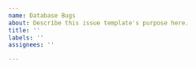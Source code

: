 ```yaml
---
name: Database Bugs
about: Describe this issue template's purpose here.
title: ''
labels: ''
assignees: ''

---
```



